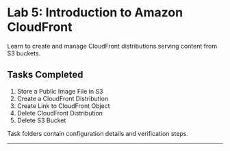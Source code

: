 # Lab 5: Introduction to Amazon CloudFront

Learn to create and manage CloudFront distributions serving content from S3 buckets.

## Tasks Completed

1. Store a Public Image File in S3  
2. Create a CloudFront Distribution  
3. Create Link to CloudFront Object  
4. Delete CloudFront Distribution  
5. Delete S3 Bucket  

Task folders contain configuration details and verification steps.

---
